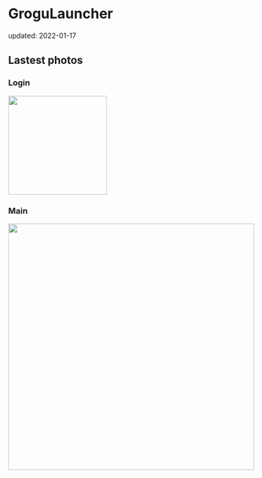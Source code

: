 # GroguLauncher
updated: 2022-01-17

## Lastest photos
### Login

<img height="200" src="https://user-images.githubusercontent.com/45554623/149741557-07b5ef63-e2eb-4413-b73d-870b6155d94a.png">

### Main

<img width="500" src="https://user-images.githubusercontent.com/45554623/149742070-d0e9a0fe-22ca-4594-b2b4-2ba3ba623e83.png"/>